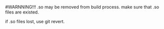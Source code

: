 #WARNNING!!!
.so may be removed from build process.
make sure that .so files are existed.

if .so files lost, use git revert.
